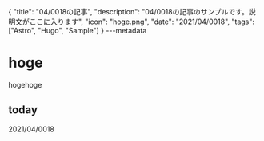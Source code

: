 {
  "title": "04/0018の記事",
  "description": "04/0018の記事のサンプルです。説明文がここに入ります",
  "icon": "hoge.png",
  "date": "2021/04/0018",
  "tags": ["Astro", "Hugo", "Sample"]
}
---metadata

# hoge
hogehoge

## today
2021/04/0018